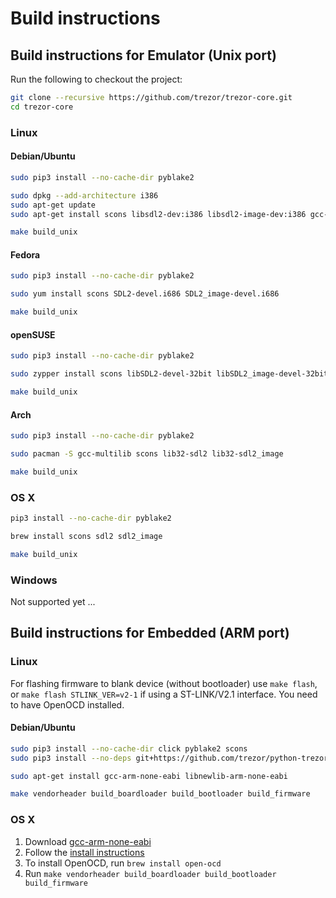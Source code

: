 # Build instructions

## Build instructions for Emulator (Unix port)

Run the following to checkout the project:

```sh
git clone --recursive https://github.com/trezor/trezor-core.git
cd trezor-core
```

### Linux

#### Debian/Ubuntu

```sh
sudo pip3 install --no-cache-dir pyblake2

sudo dpkg --add-architecture i386
sudo apt-get update
sudo apt-get install scons libsdl2-dev:i386 libsdl2-image-dev:i386 gcc-multilib

make build_unix
```

#### Fedora

```sh
sudo pip3 install --no-cache-dir pyblake2

sudo yum install scons SDL2-devel.i686 SDL2_image-devel.i686

make build_unix
```

#### openSUSE

```sh
sudo pip3 install --no-cache-dir pyblake2

sudo zypper install scons libSDL2-devel-32bit libSDL2_image-devel-32bit

make build_unix
```

#### Arch

```sh
sudo pip3 install --no-cache-dir pyblake2

sudo pacman -S gcc-multilib scons lib32-sdl2 lib32-sdl2_image

make build_unix
```

### OS X

```sh
pip3 install --no-cache-dir pyblake2

brew install scons sdl2 sdl2_image

make build_unix
```

### Windows

Not supported yet ...

## Build instructions for Embedded (ARM port)

### Linux

For flashing firmware to blank device (without bootloader) use `make flash`,
or `make flash STLINK_VER=v2-1` if using a ST-LINK/V2.1 interface.
You need to have OpenOCD installed.

#### Debian/Ubuntu

```sh
sudo pip3 install --no-cache-dir click pyblake2 scons
sudo pip3 install --no-deps git+https://github.com/trezor/python-trezor.git@master

sudo apt-get install gcc-arm-none-eabi libnewlib-arm-none-eabi

make vendorheader build_boardloader build_bootloader build_firmware
```

### OS X

1. Download [gcc-arm-none-eabi](https://launchpad.net/gcc-arm-embedded/5.0/5-2016-q3-update/)
2. Follow the [install instructions](https://launchpadlibrarian.net/287100883/readme.txt)
3. To install OpenOCD, run `brew install open-ocd`
4. Run `make vendorheader build_boardloader build_bootloader build_firmware`
